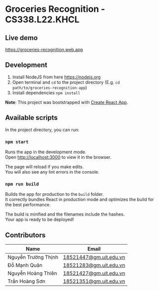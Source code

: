 # Groceries Recognition - CS338.L22.KHCL

## Live demo 

https://groceries-recognition.web.app

## Development

1. Install NodeJS from here https://nodejs.org
1. Open terminal and `cd` to the project directory (E.g. `cd path/to/groceries-recognition-app`)
1. Install dependencies `npm install`

**Note**: This project was bootstrapped with [Create React App](https://github.com/facebook/create-react-app).

## Available scripts

In the project directory, you can run:

### `npm start`

Runs the app in the development mode.\
Open [http://localhost:3000](http://localhost:3000) to view it in the browser.

The page will reload if you make edits.\
You will also see any lint errors in the console.

### `npm run build`

Builds the app for production to the `build` folder.\
It correctly bundles React in production mode and optimizes the build for the best performance.

The build is minified and the filenames include the hashes.\
Your app is ready to be deployed!

## Contributors

| Name                | Email                  |
| ------------------- | ---------------------- |
| Nguyễn Trường Thịnh | 18521447@gm.uit.edu.vn |
| Đỗ Mạnh Quân        | 18521283@gm.uit.edu.vn |
| Nguyễn Hoàng Thiên  | 18521427@gm.uit.edu.vn |
| Trần Hoàng Sơn      | 18521351@gm.uit.edu.vn |
